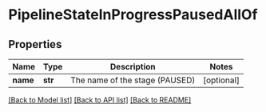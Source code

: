# PipelineStateInProgressPausedAllOf

## Properties
Name | Type | Description | Notes
------------ | ------------- | ------------- | -------------
**name** | **str** | The name of the stage (PAUSED) | [optional] 

[[Back to Model list]](../README.md#documentation-for-models) [[Back to API list]](../README.md#documentation-for-api-endpoints) [[Back to README]](../README.md)


